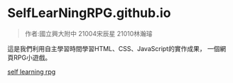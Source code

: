 # SelfLearNingRPG.github.io
>作者:國立興大附中 21004宋辰星 21010林瀚璿

這是我們利用自主學習時間學習HTML、CSS、JavaScript的實作成果，
一個網頁RPG小遊戲。

[self learning rpg](https://selflearningrpg.github.io/)

